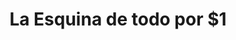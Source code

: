 ---
title: "La Esquina de todo por $1"
url: /rufino/la-esquina-de-todo-por-1/
shop: tienda de variedades
---